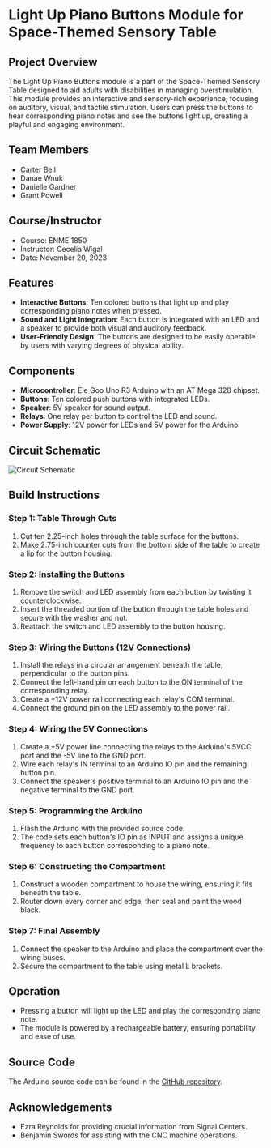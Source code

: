 # Light Up Piano Buttons Module for Space-Themed Sensory Table

## Project Overview
The Light Up Piano Buttons module is a part of the Space-Themed Sensory Table designed to aid adults with disabilities in managing overstimulation. This module provides an interactive and sensory-rich experience, focusing on auditory, visual, and tactile stimulation. Users can press the buttons to hear corresponding piano notes and see the buttons light up, creating a playful and engaging environment.

## Team Members
- Carter Bell
- Danae Wnuk
- Danielle Gardner
- Grant Powell

## Course/Instructor
- Course: ENME 1850
- Instructor: Cecelia Wigal
- Date: November 20, 2023

## Features
- **Interactive Buttons**: Ten colored buttons that light up and play corresponding piano notes when pressed.
- **Sound and Light Integration**: Each button is integrated with an LED and a speaker to provide both visual and auditory feedback.
- **User-Friendly Design**: The buttons are designed to be easily operable by users with varying degrees of physical ability.

## Components
- **Microcontroller**: Ele Goo Uno R3 Arduino with an AT Mega 328 chipset.
- **Buttons**: Ten colored push buttons with integrated LEDs.
- **Speaker**: 5V speaker for sound output.
- **Relays**: One relay per button to control the LED and sound.
- **Power Supply**: 12V power for LEDs and 5V power for the Arduino.

## Circuit Schematic
![Circuit Schematic]([path/to/circuit-schematic.png](https://github.com/OkimaSha/Sensory-Table-Simon-Says-Buttons/blob/main/Circuit%20Diagram))

## Build Instructions

### Step 1: Table Through Cuts
1. Cut ten 2.25-inch holes through the table surface for the buttons.
2. Make 2.75-inch counter cuts from the bottom side of the table to create a lip for the button housing.

### Step 2: Installing the Buttons
1. Remove the switch and LED assembly from each button by twisting it counterclockwise.
2. Insert the threaded portion of the button through the table holes and secure with the washer and nut.
3. Reattach the switch and LED assembly to the button housing.

### Step 3: Wiring the Buttons (12V Connections)
1. Install the relays in a circular arrangement beneath the table, perpendicular to the button pins.
2. Connect the left-hand pin on each button to the ON terminal of the corresponding relay.
3. Create a +12V power rail connecting each relay's COM terminal.
4. Connect the ground pin on the LED assembly to the power rail.

### Step 4: Wiring the 5V Connections
1. Create a +5V power line connecting the relays to the Arduino's 5VCC port and the -5V line to the GND port.
2. Wire each relay's IN terminal to an Arduino IO pin and the remaining button pin.
3. Connect the speaker's positive terminal to an Arduino IO pin and the negative terminal to the GND port.

### Step 5: Programming the Arduino
1. Flash the Arduino with the provided source code.
2. The code sets each button's IO pin as INPUT and assigns a unique frequency to each button corresponding to a piano note.

### Step 6: Constructing the Compartment
1. Construct a wooden compartment to house the wiring, ensuring it fits beneath the table.
2. Router down every corner and edge, then seal and paint the wood black.

### Step 7: Final Assembly
1. Connect the speaker to the Arduino and place the compartment over the wiring buses.
2. Secure the compartment to the table using metal L brackets.

## Operation
- Pressing a button will light up the LED and play the corresponding piano note.
- The module is powered by a rechargeable battery, ensuring portability and ease of use.

## Source Code
The Arduino source code can be found in the [GitHub repository](https://github.com/OkimaSha/LightButtonModuleSensoryTable/blob/main/Ard-R3-Code.ino).

## Acknowledgements
- Ezra Reynolds for providing crucial information from Signal Centers.
- Benjamin Swords for assisting with the CNC machine operations.



